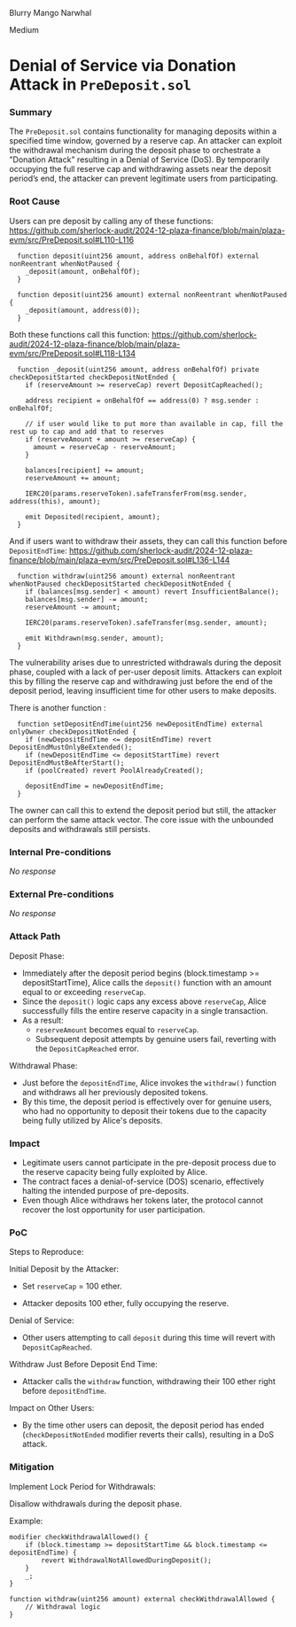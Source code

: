 Blurry Mango Narwhal

Medium

# Denial of Service via Donation Attack in `PreDeposit.sol`

### Summary

The `PreDeposit.sol` contains functionality for managing deposits within a specified time window, governed by a reserve cap. An attacker can exploit the withdrawal mechanism during the deposit phase to orchestrate a "Donation Attack" resulting in a Denial of Service (DoS). By temporarily occupying the full reserve cap and withdrawing assets near the deposit period’s end, the attacker can prevent legitimate users from participating.

### Root Cause

Users can pre deposit by calling any of these functions: https://github.com/sherlock-audit/2024-12-plaza-finance/blob/main/plaza-evm/src/PreDeposit.sol#L110-L116

```Solidity
  function deposit(uint256 amount, address onBehalfOf) external nonReentrant whenNotPaused {
    _deposit(amount, onBehalfOf);
  }

  function deposit(uint256 amount) external nonReentrant whenNotPaused {
    _deposit(amount, address(0));
  }
``` 
Both these functions call this function:  https://github.com/sherlock-audit/2024-12-plaza-finance/blob/main/plaza-evm/src/PreDeposit.sol#L118-L134

```Solidity
  function _deposit(uint256 amount, address onBehalfOf) private checkDepositStarted checkDepositNotEnded {
    if (reserveAmount >= reserveCap) revert DepositCapReached();

    address recipient = onBehalfOf == address(0) ? msg.sender : onBehalfOf;

    // if user would like to put more than available in cap, fill the rest up to cap and add that to reserves
    if (reserveAmount + amount >= reserveCap) {
      amount = reserveCap - reserveAmount;
    }

    balances[recipient] += amount;
    reserveAmount += amount;

    IERC20(params.reserveToken).safeTransferFrom(msg.sender, address(this), amount);

    emit Deposited(recipient, amount);
  }
```
And if users want to withdraw their assets, they can call this function before `DepositEndTime`:   https://github.com/sherlock-audit/2024-12-plaza-finance/blob/main/plaza-evm/src/PreDeposit.sol#L136-L144

```Solidity
  function withdraw(uint256 amount) external nonReentrant whenNotPaused checkDepositStarted checkDepositNotEnded {
    if (balances[msg.sender] < amount) revert InsufficientBalance();
    balances[msg.sender] -= amount;
    reserveAmount -= amount;

    IERC20(params.reserveToken).safeTransfer(msg.sender, amount);

    emit Withdrawn(msg.sender, amount);
  }

```
The vulnerability arises due to unrestricted withdrawals during the deposit phase, coupled with a lack of per-user deposit limits. Attackers can exploit this by filling the reserve cap and withdrawing just before the end of the deposit period, leaving insufficient time for other users to make deposits.

There is another function : 

```Solidity
  function setDepositEndTime(uint256 newDepositEndTime) external onlyOwner checkDepositNotEnded {
    if (newDepositEndTime <= depositEndTime) revert DepositEndMustOnlyBeExtended();
    if (newDepositEndTime <= depositStartTime) revert DepositEndMustBeAfterStart();
    if (poolCreated) revert PoolAlreadyCreated();
    
    depositEndTime = newDepositEndTime;
  }
```
The owner can call this to extend the deposit period but still, the attacker can perform the same attack vector. The core issue with the unbounded deposits and withdrawals still persists.

### Internal Pre-conditions

_No response_

### External Pre-conditions

_No response_

### Attack Path

Deposit Phase:

* Immediately after the deposit period begins (block.timestamp >= depositStartTime), Alice calls the `deposit()` function with an amount equal to or exceeding `reserveCap`.
* Since the `deposit()` logic caps any excess above `reserveCap`, Alice successfully fills the entire reserve capacity in a single transaction.
* As a result:
  * `reserveAmount` becomes equal to `reserveCap`.
  * Subsequent deposit attempts by genuine users fail, reverting with the `DepositCapReached` error.

Withdrawal Phase:

* Just before the `depositEndTime`, Alice invokes the `withdraw()` function and withdraws all her previously deposited tokens.
* By this time, the deposit period is effectively over for genuine users, who had no opportunity to deposit their tokens due to the capacity being fully utilized by Alice's deposits.


### Impact

* Legitimate users cannot participate in the pre-deposit process due to the reserve capacity being fully exploited by Alice.
* The contract faces a denial-of-service (DOS) scenario, effectively halting the intended purpose of pre-deposits.
* Even though Alice withdraws her tokens later, the protocol cannot recover the lost opportunity for user participation.

### PoC

Steps to Reproduce:

Initial Deposit by the Attacker:

* Set `reserveCap` = 100 ether.

* Attacker deposits 100 ether, fully occupying the reserve.

Denial of Service:

* Other users attempting to call `deposit` during this time will revert with `DepositCapReached`.

Withdraw Just Before Deposit End Time:

* Attacker calls the `withdraw` function, withdrawing their 100 ether right before `depositEndTime`.

Impact on Other Users:

* By the time other users can deposit, the deposit period has ended (`checkDepositNotEnded` modifier reverts their calls), resulting in a DoS attack.

### Mitigation

Implement Lock Period for Withdrawals:

Disallow withdrawals during the deposit phase.

Example: 

```Solidity
modifier checkWithdrawalAllowed() {
    if (block.timestamp >= depositStartTime && block.timestamp <= depositEndTime) {
        revert WithdrawalNotAllowedDuringDeposit();
    }
    _;
}

function withdraw(uint256 amount) external checkWithdrawalAllowed {
    // Withdrawal logic
}
```